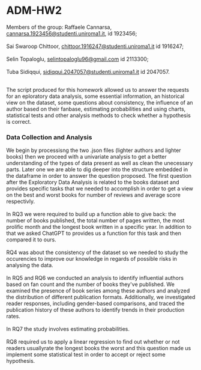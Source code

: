 # ADM-HW2
Members of the group:
Raffaele Cannarsa, cannarsa.1923456@studenti.uniroma1.it, id 1923456;<br/><br/>
Sai Swaroop Chittoor, chittoor.1916247@studenti.uniroma1.it id 1916247;<br/><br/>
Selin Topaloglu, selintopaloglu96@gmail.com id 2113300;<br/><br/>
Tuba Sidiqqui, sidiqqui.2047057@studenti.uniroma1.it id 2047057.<br/><br/>

The script produced for this homework allowed us to answer the requests for an eploratory data analysis, some essential information, an historical view on the dataset, some questions about consistency, the influence of an author based on their fanbase, estimating probabilities and using charts, statistical tests and other analysis methods to check whether a hypothesis is correct.

### Data Collection and Analysis
We begin by processisng the two .json files (lighter authors and lighter books) then we proceed with a univariate analysis to get a better understanding of the types of data present as well as clean the unecessary parts. 
Later one we are able to dig deeper into the structure embedded in the dataframe in order to answer the question proposed.
The first question after the Exploratory Data Analysis is related to the books dataset and provides specific tasks that we needed to accomplish in order to get a view on the best and worst books for number of reviews and average score respectivly.<br/><br/>
In RQ3 we were required to build up a function able to give back: the number of books published, the total number of pages written, the most prolific month and the longest book written in a specific year.
In addition to that we asked ChatGPT to provides us a function for this task and then compared it to ours.<br/><br/>
RQ4 was about the consistency of the dataset so we needed to study the occurencies to improve our knowledge in regards of possible risks in analysing the data.<br/><br/>
In RQ5 and RQ6 we conducted an analysis to identify influential authors based on fan count and the number of books they've published. We examined the presence of book series among these authors and analyzed the distribution of different publication formats. Additionally, we investigated reader responses, including gender-based comparisons, and traced the publication history of these authors to identify trends in their production rates.<br/><br/>
In RQ7 the study involves estimating probabilities.<br/><br/>
RQ8 required us to apply a linear regression to find out whether or not readers usuallyrate the longest books the worst and this question made us implement some statistical test in order to accept or reject some hypothesis.<br/><br/>
